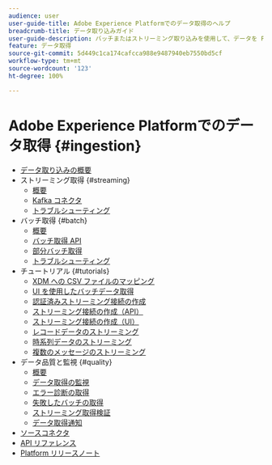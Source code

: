 ```yaml
---
audience: user
user-guide-title: Adobe Experience Platformでのデータ取得のヘルプ
breadcrumb-title: データ取り込みガイド
user-guide-description: バッチまたはストリーミング取り込みを使用して、データを Platform に取り込みます。
feature: データ取得
source-git-commit: 5d449c1ca174cafcca988e9487940eb7550bd5cf
workflow-type: tm+mt
source-wordcount: '123'
ht-degree: 100%

---
```



# Adobe Experience Platformでのデータ取得 {#ingestion}

- [データ取り込みの概要](home.md)
- ストリーミング取得 {#streaming}
   - [概要](streaming-ingestion/overview.md)
   - [Kafka コネクタ](streaming-ingestion/kafka.md)
   - [トラブルシューティング](streaming-ingestion/troubleshooting.md)
- バッチ取得 {#batch}
   - [概要](batch-ingestion/overview.md)
   - [バッチ取得 API](batch-ingestion/api-overview.md)
   - [部分バッチ取得](batch-ingestion/partial.md)
   - [トラブルシューティング](batch-ingestion/troubleshooting.md)
- チュートリアル {#tutorials}
   - [XDM への CSV ファイルのマッピング](tutorials/map-a-csv-file.md)
   - [UI を使用したバッチデータ取得](tutorials/ingest-batch-data.md)
   - [認証済みストリーミング接続の作成](tutorials/create-authenticated-streaming-connection.md)
   - [ストリーミング接続の作成（API）](tutorials/create-streaming-connection.md)
   - [ストリーミング接続の作成（UI）](tutorials/create-streaming-connection-ui.md)
   - [レコードデータのストリーミング](tutorials/streaming-record-data.md)
   - [時系列データのストリーミング](tutorials/streaming-time-series-data.md)
   - [複数のメッセージのストリーミング](tutorials/streaming-multiple-messages.md)
- データ品質と監視 {#quality}
   - [概要](quality/overview.md)
   - [データ取得の監視](quality/monitor-data-ingestion.md)
   - [エラー診断の取得](quality/error-diagnostics.md)
   - [失敗したバッチの取得](quality/retrieve-failed-batches.md)
   - [ストリーミング取得検証](quality/streaming-validation.md)
   - [データ取得通知](quality/subscribe-events.md)
- [ソースコネクタ](source-connectors.md)
- [API リファレンス](https://www.adobe.io/apis/experienceplatform/home/api-reference.html#!acpdr/swagger-specs/ingest-api.yaml)
- [Platform リリースノート](https://docs.adobe.com/content/help/ja-JP/experience-platform/release-notes/latest.html)